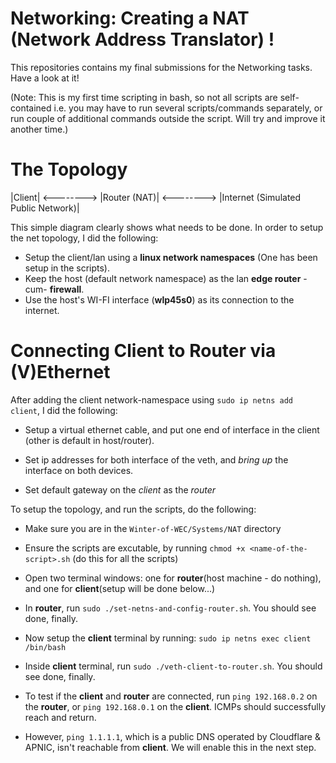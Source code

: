 # Networking: Creating a NAT (Network Address Translator) !

This repositories contains my final submissions for the Networking tasks. Have a look at it!

(Note: This is my first time scripting in bash, so not all scripts are self-contained i.e. you may have to run several scripts/commands separately, or run couple of additional commands outside the script. Will try and improve it another time.)

# The Topology

|Client| <--------> |Router (NAT)| <--------> |Internet (Simulated Public Network)|

This simple diagram clearly shows what needs to be done. In order to setup the net topology, I did the following:
- Setup the client/lan using a **linux network namespaces** (One has been setup in the scripts).
- Keep the host (default network namespace) as the lan **edge router** -cum- **firewall**.
- Use the host's WI-FI interface (**wlp45s0**) as its connection to the internet.

# Connecting Client to Router via (V)Ethernet

After adding the client network-namespace using `sudo ip netns add client`, I did the following:
- Setup a virtual ethernet cable, and put one end of interface in the client (other is default in host/router).

- Set ip addresses for both interface of the veth, and _bring up_ the interface on both devices.

- Set default gateway on the _client_ as the _router_

To setup the topology, and run the scripts, do the following:
- Make sure you are in the `Winter-of-WEC/Systems/NAT` directory

- Ensure the scripts are excutable, by running `chmod +x <name-of-the-script>.sh` (do this for all the scripts)

- Open two terminal windows: one for **router**(host machine - do nothing), and one for **client**(setup will be done below...)

- In **router**, run `sudo ./set-netns-and-config-router.sh`. You should see done, finally.

- Now setup the **client** terminal by running: `sudo ip netns exec client /bin/bash`

- Inside **client** terminal, run `sudo ./veth-client-to-router.sh`. You should see done, finally.

- To test if the **client** and **router** are connected, run `ping 192.168.0.2` on the **router**, or `ping 192.168.0.1` on the **client**. ICMPs should successfully reach and return.
- However, `ping 1.1.1.1`, which is a public DNS operated by Cloudflare & APNIC, isn't reachable from **client**. We will enable this in the next step.